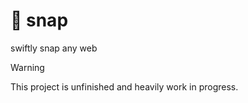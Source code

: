 # 📸 snap

swiftly snap any web

> [!WARNING]
> This project is unfinished and heavily work in progress.
